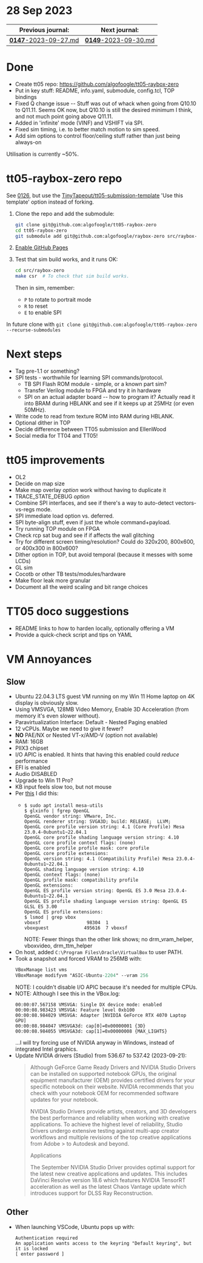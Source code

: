 # 28 Sep 2023

| Previous journal: | Next journal: |
|-|-|
| [**0147**-2023-09-27.md](./0147-2023-09-27.md) | [**0149**-2023-09-30.md](./0149-2023-09-30.md) |

# Done

*   Create tt05 repo: https://github.com/algofoogle/tt05-raybox-zero
*   Put in key stuff: README, info.yaml, submodule, config.tcl, TOP bindings
*   Fixed Q change issue -- Stuff was out of whack when going from Q10.10 to Q11.11. Seems OK now, but Q10.10 is still the desired minimum I think, and not much point going above Q11.11.
*   Added in 'infinite' mode (VINF) and VSHIFT via SPI.
*   Fixed sim timing, i.e. to better match motion to sim speed.
*   Add sim options to control floor/ceiling stuff rather than just being always-on

Utilisation is currently ~50%.

# tt05-raybox-zero repo

See [0126](./0126-2023-08-19.md#start-tt04-submission-repo), but use the [TinyTapeout/tt05-submission-template](https://github.com/TinyTapeout/tt05-submission-template) 'Use this template' option instead of forking.

1.  Clone the repo and add the submodule:
    ```bash
    git clone git@github.com:algofoogle/tt05-raybox-zero
    cd tt05-raybox-zero
    git submodule add git@github.com:algofoogle/raybox-zero src/raybox-zero
    ```
2.  [Enable GitHub Pages](https://tinytapeout.com/faq/#my-github-action-is-failing-on-the-pages-part)
3.  Test that sim build works, and it runs OK:
    ```bash
    cd src/raybox-zero
    make csr  # To check that sim build works.
    ```

    Then in sim, remember:
    *   `P` to rotate to portrait mode
    *   `R` to reset
    *   `E` to enable SPI

In future clone with `git clone git@github.com:algofoogle/tt05-raybox-zero --recurse-submodules`


# Next steps

*   Tag pre-1.1 or something?
*   SPI tests - worthwhile for learning SPI commands/protocol.
    *   TB SPI Flash ROM module - simple, or a known part sim?
    *   Transfer Verilog module to FPGA and try it in hardware
    *   SPI on an actual adapter board -- how to program it? Actually read it into BRAM during HBLANK and see if it keeps up at 25MHz (or even 50MHz).
*   Write code to read from texture ROM into RAM during HBLANK.
*   Optional dither in TOP
*   Decide difference between TT05 submission and EllenWood
*   Social media for TT04 and TT05!


# tt05 improvements

*   OL2
*   Decide on map size
*   Make map overlay *option* work without having to duplicate it
*   TRACE_STATE_DEBUG *option*
*   Combine SPI interfaces, and see if there's a way to auto-detect vectors-vs-regs mode.
*   SPI immediate load option vs. deferred.
*   SPI byte-align stuff, even if just the whole command+payload.
*   Try running TOP module on FPGA
*   Check rcp sat bug and see if if affects the wall glitching
*   Try for different screen timing/resolution? Could do 320x200, 800x600, or 400x300 in 800x600?
*   Dither option in TOP, but avoid temporal (because it messes with some LCDs)
*   GL sim
*   Cocotb or other TB tests/modules/hardware
*   Make floor leak more granular
*   Document all the weird scaling and bit range choices


# TT05 doco suggestions

*   README links to how to harden locally, optionally offering a VM
*   Provide a quick-check script and tips on YAML


# VM Annoyances

## Slow

*   Ubuntu 22.04.3 LTS guest VM running on my Win 11 Home laptop on 4K display is obviously slow.
*   Using VMSVGA, 128MB Video Memory, Enable 3D Acceleration (from memory it's even slower without).
*   Paravirtualization Interface: Default - Nested Paging enabled
*   12 vCPUs. Maybe we need to give it fewer?
*   **NO** PAE/NX or Nested VT-x/AMD-V (option not available)
*   RAM: 16GB
*   PIIX3 chipset
*   I/O APIC is enabled. It hints that having this enabled could *reduce* performance
*   EFI is enabled
*   Audio DISABLED
*   Upgrade to Win 11 Pro?
*   KB input feels slow too, but not mouse
*   Per [this](https://bbs.archlinux.org/viewtopic.php?id=284675) I did this:
    *   ```
        $ sudo apt install mesa-utils
        $ glxinfo | fgrep OpenGL
        OpenGL vendor string: VMware, Inc.
        OpenGL renderer string: SVGA3D; build: RELEASE;  LLVM;
        OpenGL core profile version string: 4.1 (Core Profile) Mesa 23.0.4-0ubuntu1~22.04.1
        OpenGL core profile shading language version string: 4.10
        OpenGL core profile context flags: (none)
        OpenGL core profile profile mask: core profile
        OpenGL core profile extensions:
        OpenGL version string: 4.1 (Compatibility Profile) Mesa 23.0.4-0ubuntu1~22.04.1
        OpenGL shading language version string: 4.10
        OpenGL context flags: (none)
        OpenGL profile mask: compatibility profile
        OpenGL extensions:
        OpenGL ES profile version string: OpenGL ES 3.0 Mesa 23.0.4-0ubuntu1~22.04.1
        OpenGL ES profile shading language version string: OpenGL ES GLSL ES 3.00
        OpenGL ES profile extensions:
        $ lsmod | grep vbox
        vboxsf                 98304  1
        vboxguest             495616  7 vboxsf
        ```
        NOTE: Fewer things than the other link shows; no drm_vram_helper, vboxvideo, drm_ttm_helper
*   On host, added `C:\Program Files\Oracle\VirtualBox` to user PATH.
*   Took a snapshot and forced VRAM to 256MB with:
    ```ps
    VBoxManage list vms
    VBoxManage modifyvm "ASIC-Ubuntu-2204" --vram 256
    ```
    NOTE: I couldn't disable I/O APIC because it's needed for multiple CPUs.
*   NOTE: Although I see this in the VBox.log:
    ```
    00:00:07.567158 VMSVGA: Single DX device mode: enabled
    00:00:08.983423 VMSVGA: Feature level 0xb100
    00:00:08.984029 VMSVGA: Adapter [NVIDIA GeForce RTX 4070 Laptop GPU]
    00:00:08.984047 VMSVGA3d: cap[0]=0x00000001 {3D}
    00:00:08.984055 VMSVGA3d: cap[1]=0x00000008 {MAX_LIGHTS}
    ```
    ...I will try forcing use of NVIDIA anyway in Windows, instead of integrated Intel graphics.
*   Update NVIDIA drivers (Studio) from 536.67 to 537.42 (2023-09-21):
    > Although GeForce Game Ready Drivers and NVIDIA Studio Drivers can be installed on supported notebook GPUs, the original equipment manufacturer (OEM) provides certified drivers for your specific notebook on their website. NVIDIA recommends that you check with your notebook OEM for recommended software updates for your notebook.
    > 
    > NVIDIA Studio Drivers provide artists, creators, and 3D developers the best performance and reliability when working with creative applications. To achieve the highest level of reliability, Studio Drivers undergo extensive testing against multi-app creator workflows and multiple revisions of the top creative applications from Adobe > to Autodesk and beyond.
    > 
    > Applications
    > 
    > The September NVIDIA Studio Driver provides optimal support for the latest new creative applications and updates. This includes DaVinci Resolve version 18.6 which features NVIDIA TensorRT acceleration as well as the latest Chaos Vantage update which introduces support for DLSS Ray Reconstruction.

## Other

*   When launching VSCode, Ubuntu pops up with:
    ```
    Authentication required
    An application wants access to the keyring "Default keyring", but it is locked
    [ enter password ]
    ```
